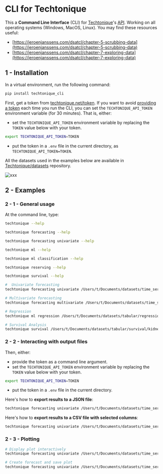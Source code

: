 # CLI for Techtonique

This a **Command Line Interface** (CLI) for [Techtonique](https://www.techtonique.net)'s [API](https://www.techtonique.net/docs). Working on all operating systems (Windows, MacOS, Linux). You may find these resources useful: 
- [https://jeroenjanssens.com/dsatcl/chapter-5-scrubbing-data](https://jeroenjanssens.com/dsatcl/chapter-5-scrubbing-data)
- [https://jeroenjanssens.com/dsatcl/chapter-7-exploring-data](https://jeroenjanssens.com/dsatcl/chapter-7-exploring-data)

## 1 - Installation

In a virtual environment, run the following command:

```bash
pip install techtonique_cli
```

First, get a token from [techtonique.net/token](https://www.techtonique.net/token). If you want to avoid [providing a token](https://www.techtonique.net/token) each time you run the CLI, you can set the `TECHTONIQUE_API_TOKEN` environment variable (for 30 minutes). That is, either: 

- set the `TECHTONIQUE_API_TOKEN` environment variable by replacing the `TOKEN` value below with your token.
```bash
export TECHTONIQUE_API_TOKEN=TOKEN
```
- put the token in a `.env` file in the current directory, as `TECHTONIQUE_API_TOKEN=TOKEN`.


All the datasets used in the examples below are available in [Techtonique/datasets](https://github.com/Techtonique/datasets) repository.

![xxx](2025-01-31-image1.gif)

## 2 - Examples

### 2 - 1 - General usage 

At the command line, type:

```bash
techtonique --help

techtonique forecasting --help

techtonique forecasting univariate --help

techtonique ml --help

techtonique ml classification --help

techtonique reserving --help

techtonique survival --help

#  Univariate forecasting
techtonique forecasting univariate /Users/t/Documents/datasets/time_series/univariate/a10.csv --base_model RidgeCV --h 3

# Multivariate forecasting
techtonique forecasting multivariate /Users/t/Documents/datasets/time_series/multivariate/ice_cream_vs_heater.csv --lags 25 --h 10

# Regression
techtonique ml regression /Users/t/Documents/datasets/tabular/regression/mtcars2.csv --base_model ElasticNet

# Survival Analysis
techtonique survival /Users/t/Documents/datasets/tabular/survival/kidney.csv --model coxph
```

### 2 - 2 - Interacting with output files

Then, either: 
- provide the token as a command line argument.
- set the `TECHTONIQUE_API_TOKEN` environment variable by replacing the `TOKEN` value below with your token.
```bash
export TECHTONIQUE_API_TOKEN=TOKEN
```
- put the token in a `.env` file in the current directory.

Here's how to **export results to a JSON file**:

```bash
techtonique forecasting univariate /Users/t/Documents/datasets/time_series/univariate/a10.csv --base_model RidgeCV --h 10 > forecast.json
```

Here's how to **export results to a CSV file with selected columns**:

```bash
techtonique forecasting univariate /Users/t/Documents/datasets/time_series/univariate/a10.csv --base_model RidgeCV --h 10 --select "lower, upper, mean" --to-csv forecast.csv
```

### 2 - 3 - Plotting

```bash
# Display plot interactively
techtonique forecasting univariate /Users/t/Documents/datasets/time_series/univariate/a10.csv --h 10 --plot

# Create forecast and save plot
techtonique forecasting univariate /Users/t/Documents/datasets/time_series/univariate/a10.csv --h 10 --plot-file forecast.png
```